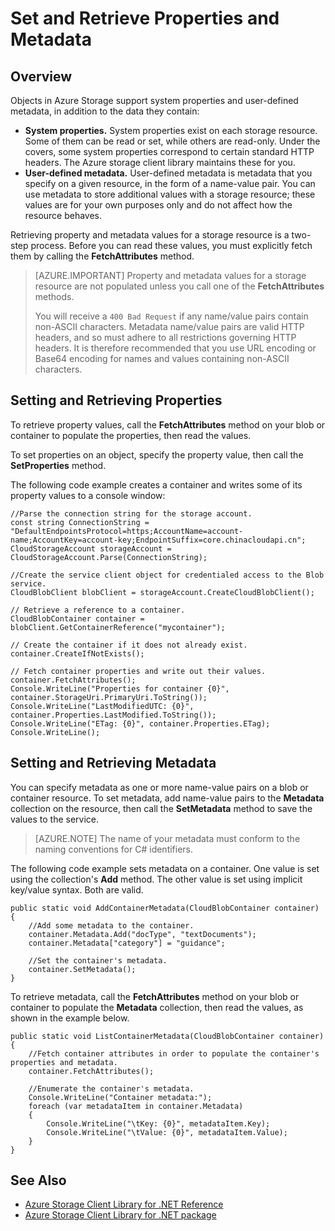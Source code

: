 <properties
    pageTitle="Set and retrieve properties and metadata for objects in Azure Storage | Azure"
    description="Store custom metadata on objects in Azure Storage, and set and retrieve system properties."
    services="storage"
    documentationcenter=""
    author="mmacy"
    manager="timlt"
    editor="tysonn" />
<tags
    ms.assetid="036f9006-273e-400b-844b-3329045e9e1f"
    ms.service="storage"
    ms.workload="storage"
    ms.tgt_pltfrm="na"
    ms.devlang="na"
    ms.topic="article"
    ms.date="02/13/2017"
    wacn.date=""
    ms.author="marsma" />

# Set and Retrieve Properties and Metadata
## Overview
Objects in Azure Storage support system properties and user-defined metadata, in addition to the data they contain:

* **System properties.** System properties exist on each storage resource. Some of them can be read or set, while others are read-only. Under the covers, some system properties correspond to certain standard HTTP headers. The Azure storage client library maintains these for you.  
* **User-defined metadata.** User-defined metadata is metadata that you specify on a given resource, in the form of a name-value pair. You can use metadata to store additional values with a storage resource; these values are for your own purposes only and do not affect how the resource behaves.  

Retrieving property and metadata values for a storage resource is a two-step process. Before you can read these values, you must explicitly fetch them by calling the **FetchAttributes** method.

> [AZURE.IMPORTANT]
> Property and metadata values for a storage resource are not populated unless you call one of the **FetchAttributes** methods.
>
> You will receive a `400 Bad Request` if any name/value pairs contain non-ASCII characters. Metadata name/value pairs are valid HTTP headers, and so must adhere to all restrictions governing HTTP headers. It is therefore recommended that you use URL encoding or Base64 encoding for names and values containing non-ASCII characters.
>

## Setting and Retrieving Properties
To retrieve property values, call the **FetchAttributes** method on your blob or container to populate the properties, then read the values.

To set properties on an object, specify the property value, then call the **SetProperties** method.

The following code example creates a container and writes some of its property values to a console window:

    //Parse the connection string for the storage account.
	const string ConnectionString = "DefaultEndpointsProtocol=https;AccountName=account-name;AccountKey=account-key;EndpointSuffix=core.chinacloudapi.cn";
    CloudStorageAccount storageAccount = CloudStorageAccount.Parse(ConnectionString);
	
	//Create the service client object for credentialed access to the Blob service.
    CloudBlobClient blobClient = storageAccount.CreateCloudBlobClient();

    // Retrieve a reference to a container. 
    CloudBlobContainer container = blobClient.GetContainerReference("mycontainer");

    // Create the container if it does not already exist.
    container.CreateIfNotExists();

    // Fetch container properties and write out their values.
    container.FetchAttributes();
    Console.WriteLine("Properties for container {0}", container.StorageUri.PrimaryUri.ToString());
    Console.WriteLine("LastModifiedUTC: {0}", container.Properties.LastModified.ToString());
    Console.WriteLine("ETag: {0}", container.Properties.ETag);
    Console.WriteLine();

## Setting and Retrieving Metadata
You can specify metadata as one or more name-value pairs on a blob or container resource. To set metadata, add name-value pairs to the **Metadata** collection on the resource, then call the **SetMetadata** method to save the values to the service.

> [AZURE.NOTE] The name of your metadata must conform to the naming conventions for C# identifiers.
 
The following code example sets metadata on a container. One value is set using the collection's **Add** method. The other value is set using implicit key/value syntax. Both are valid.

    public static void AddContainerMetadata(CloudBlobContainer container)
    {
        //Add some metadata to the container.
        container.Metadata.Add("docType", "textDocuments");
        container.Metadata["category"] = "guidance";

        //Set the container's metadata.
        container.SetMetadata();
    }

To retrieve metadata, call the **FetchAttributes** method on your blob or container to populate the **Metadata** collection, then read the values, as shown in the example below.

    public static void ListContainerMetadata(CloudBlobContainer container)
    {
        //Fetch container attributes in order to populate the container's properties and metadata.
        container.FetchAttributes();

        //Enumerate the container's metadata.
        Console.WriteLine("Container metadata:");
        foreach (var metadataItem in container.Metadata)
        {
            Console.WriteLine("\tKey: {0}", metadataItem.Key);
            Console.WriteLine("\tValue: {0}", metadataItem.Value);
        }
    }

## See Also
- [Azure Storage Client Library for .NET Reference](http://msdn.microsoft.com/zh-cn/library/azure/wa_storage_30_reference_home.aspx)
- [Azure Storage Client Library for .NET package](https://www.nuget.org/packages/WindowsAzure.Storage/) 
